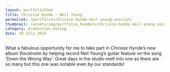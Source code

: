 ```yaml
---
layout: portfolioItem
title: Chrissie Hynde – Neil Young
permalink: /portfolio/chrissie-hynde-neil-young-session/
thumbnail: /assets/img/portfolio_headers/chrissie-hynde-neil-young-session.png
category: production_mixing
date: 20 July 2014
---
```


What a fabulous opportunity for me to take part in Chrissie Hynde’s new album Stockholm by helping record Neil Young’s guitar feature on the song ‘Down the Wrong Way’. Great days in the studio melt into one as there are so many but this one was notable even by our standards!